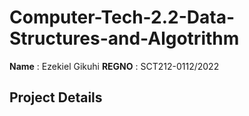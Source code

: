 # Computer-Tech-2.2-Data-Structures-and-Algotrithm
**Name**  : Ezekiel Gikuhi
**REGNO** : SCT212-0112/2022

## Project Details
